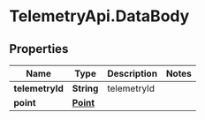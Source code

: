 # TelemetryApi.DataBody

## Properties

Name | Type | Description | Notes
------------ | ------------- | ------------- | -------------
**telemetryId** | **String** | telemetryId | 
**point** | [**Point**](Point.md) |  | 


